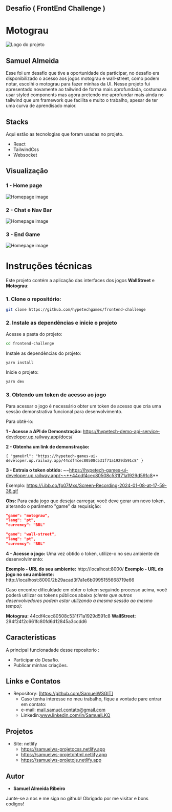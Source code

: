 ## Desafio ( FrontEnd Challenge )
# Motograu

![Logo do projeto](https://github.com/SamuelWSGIT/frontend-challenge/blob/master/src/assets/imagens/capa1.png)

## Samuel Almeida
Esse foi um desafio que tive a oportunidade de participar, no desafio era disponibilizado o acesso aos jogos motograu e wall-street, como podem notar, escolhi o motograu para fazer minhas da UI.
Nesse projeto fui apresentado novamente ao tailwind de forma mais aprofundada, costumava usar styled components mas agora pretendo me aprofundar mais ainda no tailwind que um framework que facilita e muito o trabalho, apesar de ter uma curva de aprendisado maior.

## Stacks
Aqui estão as tecnologias que foram usadas no projeto.

* React
* TailwindCss
* Websocket

## Visualização

### 1 - Home page

![Homepage image](https://github.com/SamuelWSGIT/frontend-challenge/blob/master/src/assets/imagens/capa1.png)

### 2 - Chat e Nav Bar

![Homepage image](https://github.com/SamuelWSGIT/frontend-challenge/blob/master/src/assets/imagens/chat-e-navbar.png)

### 3 - End Game

![Homepage image](https://github.com/SamuelWSGIT/frontend-challenge/blob/master/src/assets/imagens/crashmsg.png)

# Instruções técnicas

Este projeto contém a aplicação das interfaces dos jogos **WallStreet** e **Motograu**:

### 1. Clone o repositório:
```bash
git clone https://github.com/hypetechgames/frontend-challenge
```

### 2. Instale as dependências e inicie o projeto

Acesse a pasta do projeto:
```bash
cd frontend-challenge
```

Instale as dependências do projeto:
```bash
yarn install
```

Inicie o projeto:
```bash
yarn dev
```

### 3. Obtendo um token de acesso ao jogo

Para acessar o jogo é necessário obter um token de acesso que cria uma sessão demonstrativa funcional para desenvolvimento.

Para obtê-lo:

**1 - Acesse a API de Demonstração:** 
 https://hypetech-demo-api-service-developer.up.railway.app/docs/

**2 - Obtenha um link de demonstração:**	

	{ "gameUrl": "https://hypetech-games-ui-developer.up.railway.app/44cdf4cec80508c531f71a1929d591c8" }

**3 - Extraia o token obtido:**
~~https://hypetech-games-ui-developer.up.railway.app/~~**44cdf4cec80508c531f71a1929d591c8**


Exemplo: https://i.ibb.co/fp07Mxs/Screen-Recording-2024-01-08-at-17-59-36.gif


**Obs:** Para cada jogo que desejar carregar, você deve gerar um novo token, alterando o parâmetro "game" da requisição:

 ```json
"game": "motograu",
"lang": "pt",
"currency": "BRL"
```

 ```json
"game": "wall-street",
"lang": "pt",
"currency": "BRL"
```

**4 - Acesse o jogo:**
Uma vez obtido o token, utilize-o no seu ambiente de desenvolvimento:

**Exemplo - URL do seu ambiente:** http://localhost:8000/
**Exemplo - URL do jogo no seu ambiente:** http://localhost:8000/2b29acad3f7a1e6b0995155668719e66

Caso encontre dificuldade em obter o token seguindo processo acima, você poderá utilizar os tokens públicos abaixo *(ciente que outros desenvolvedores podem estar utilizando a mesma sessão ao mesmo tempo)*:

**Motograu:** 44cdf4cec80508c531f71a1929d591c8
**WallStreet:** 294f24f2c661fc80fd6d12845a3ccdd6

## Características
A principal funcionadade desse repositorio :
 - Participar do Desafio.
 - Publicar minhas criações.

## Links e Contatos
  - Repository: [https://github.com/SamuelWSGIT]
    - Caso tenha interesse no meu trabalho, fique a vontade pare entrar em contato: 
    - e-mail: mail.samuel.contato@gmail.com
    - Linkedin:www.linkedin.com/in/SamuelLKQ

## Projetos
  - Site: netlify
    - https://samuelws-projetocss.netlify.app
    - https://samuelws-projetohtml.netlify.app
    - https://samuelws-projetojs.netlify.app
      
  ## Autor

  * **Samuel Almeida Ribeiro** 

  Junte-se a nos e me siga no github!
  Obrigado por me visitar e bons codigos!
